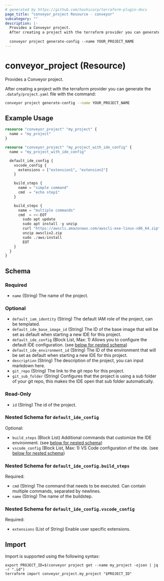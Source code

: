 ```yaml
---
# generated by https://github.com/hashicorp/terraform-plugin-docs
page_title: "conveyor_project Resource - conveyor"
subcategory: ""
description: |-
  Provides a Conveyor project.
  After creating a project with the terraform provider you can generate the .datafy/project.yaml file with the command:
  
  conveyor project generate-config --name YOUR_PROJECT_NAME
---
```


# conveyor_project (Resource)

Provides a Conveyor project.

After creating a project with the terraform provider you can generate the `.datafy/project.yaml` file with the command:

```bash
conveyor project generate-config --name YOUR_PROJECT_NAME
```

## Example Usage

```terraform
resource "conveyor_project" "my_project" {
  name = "my_project"
}

resource "conveyor_project" "my_project_with_ide_config" {
  name = "my_project_with_ide_config"

  default_ide_config {
    vscode_config {
      extensions = ["extension1", "extension2"]
    }

    build_steps {
      name = "simple command"
      cmd  = "echo step1"
    }

    build_steps {
      name = "multiple commands"
      cmd  = <<-EOT
        sudo apt update
        sudo apt install -y unzip
        curl "https://awscli.amazonaws.com/awscli-exe-linux-x86_64.zip" -o "awscliv2.zip"
        unzip awscliv2.zip
        sudo ./aws/install
        EOT
    }
  }
}
```

<!-- schema generated by tfplugindocs -->
## Schema

### Required

- `name` (String) The name of the project.

### Optional

- `default_iam_identity` (String) The default IAM role of the project, can be templated.
- `default_ide_base_image_id` (String) The ID of the base image that will be set as default when starting a new IDE for this project.
- `default_ide_config` (Block List, Max: 1) Allows you to configure the default IDE configuration. (see [below for nested schema](#nestedblock--default_ide_config))
- `default_ide_environment_id` (String) The ID of the environment that will be set as default when starting a new IDE for this project.
- `description` (String) The description of the project, you can input markdown here.
- `git_repo` (String) The link to the git repo for this project.
- `git_sub_folder` (String) Configures that the project is using a sub folder of your git repo, this makes the IDE open that sub folder automatically.

### Read-Only

- `id` (String) The id of the project.

<a id="nestedblock--default_ide_config"></a>
### Nested Schema for `default_ide_config`

Optional:

- `build_steps` (Block List) Additional commands that customize the IDE environment. (see [below for nested schema](#nestedblock--default_ide_config--build_steps))
- `vscode_config` (Block List, Max: 1) VS Code configuration of the ide. (see [below for nested schema](#nestedblock--default_ide_config--vscode_config))

<a id="nestedblock--default_ide_config--build_steps"></a>
### Nested Schema for `default_ide_config.build_steps`

Required:

- `cmd` (String) The command that needs to be executed. Can contain multiple commands, separated by newlines.
- `name` (String) The name of the buildstep.


<a id="nestedblock--default_ide_config--vscode_config"></a>
### Nested Schema for `default_ide_config.vscode_config`

Required:

- `extensions` (List of String) Enable user specific extensions.

## Import

Import is supported using the following syntax:

```shell
export PROJECT_ID=$(conveyor project get --name my_project -ojson | jq -r ".id")
terraform import conveyor_project.my_project "$PROJECT_ID"
```
